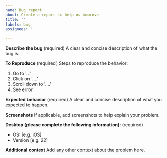 ```yaml
---
name: Bug report
about: Create a report to help us improve
title: ''
labels: bug
assignees: ''

---
```


**Describe the bug**
(required)
A clear and concise description of what the bug is.

**To Reproduce**
(required)
Steps to reproduce the behavior:
1. Go to '...'
2. Click on '....'
3. Scroll down to '....'
4. See error

**Expected behavior**
(required)
A clear and concise description of what you expected to happen.

**Screenshots**
If applicable, add screenshots to help explain your problem.

**Desktop (please complete the following information):**
(required)
 - OS: [e.g. iOS]
 - Version [e.g. 22]

**Additional context**
Add any other context about the problem here.
